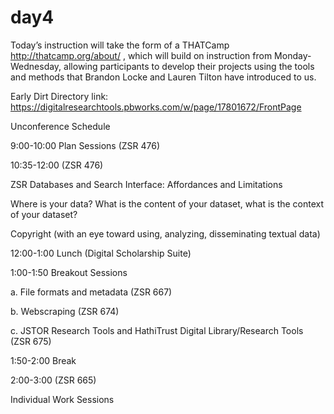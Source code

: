 # day4
Today’s instruction will take the form of a THATCamp <a> http://thatcamp.org/about/ </a>, which will build on instruction from Monday-Wednesday, allowing participants to develop their projects using the tools and methods that Brandon Locke and Lauren Tilton have introduced to us.

Early Dirt Directory link: https://digitalresearchtools.pbworks.com/w/page/17801672/FrontPage

Unconference Schedule

9:00-10:00 Plan Sessions (ZSR 476)

10:35-12:00 (ZSR 476)

ZSR Databases and Search Interface: Affordances and Limitations

Where is your data? What is the content of your dataset, what is the context of your dataset?

Copyright (with an eye toward using, analyzing, disseminating textual data)

12:00-1:00 Lunch (Digital Scholarship Suite)

1:00-1:50 Breakout Sessions

a. File formats and metadata (ZSR 667)

b. Webscraping (ZSR 674)

c. JSTOR Research Tools and HathiTrust Digital Library/Research Tools (ZSR 675)

1:50-2:00 Break

2:00-3:00 (ZSR 665)

Individual Work Sessions
